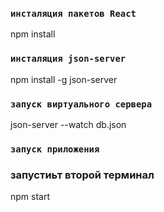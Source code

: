 ### `инсталяция пакетов React`

npm install

### `инсталяция json-server`

npm install -g json-server

### `запуск виртуального сервера`

json-server --watch db.json

### `запуск приложения`

### запустиьт второй терминал

npm start

